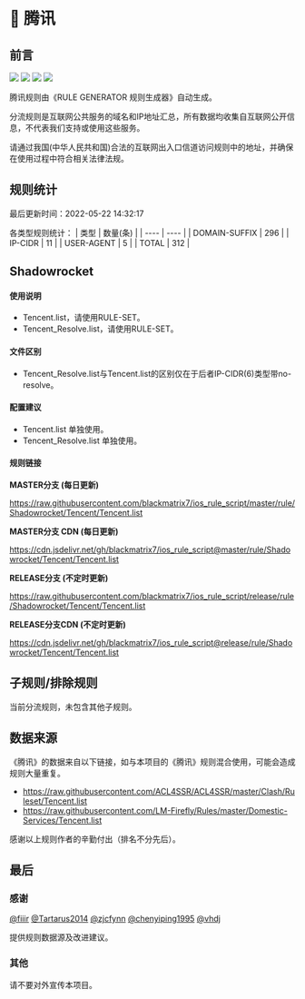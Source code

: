 # 🧸 腾讯

## 前言

![](https://shields.io/badge/-移除重复规则-ff69b4) ![](https://shields.io/badge/-DOMAIN与DOMAIN--SUFFIX合并-green) ![](https://shields.io/badge/-DOMAIN--SUFFIX间合并-critical) ![](https://shields.io/badge/-IP--CIDR(6)合并-blueviolet) 

腾讯规则由《RULE GENERATOR 规则生成器》自动生成。

分流规则是互联网公共服务的域名和IP地址汇总，所有数据均收集自互联网公开信息，不代表我们支持或使用这些服务。

请通过我国(中华人民共和国)合法的互联网出入口信道访问规则中的地址，并确保在使用过程中符合相关法律法规。

## 规则统计

最后更新时间：2022-05-22 14:32:17

各类型规则统计：
| 类型 | 数量(条)  | 
| ---- | ----  |
| DOMAIN-SUFFIX | 296  | 
| IP-CIDR | 11  | 
| USER-AGENT | 5  | 
| TOTAL | 312  | 


## Shadowrocket 

#### 使用说明
- Tencent.list，请使用RULE-SET。
- Tencent_Resolve.list，请使用RULE-SET。

#### 文件区别
- Tencent_Resolve.list与Tencent.list的区别仅在于后者IP-CIDR(6)类型带no-resolve。

#### 配置建议
- Tencent.list 单独使用。
- Tencent_Resolve.list 单独使用。

#### 规则链接
**MASTER分支 (每日更新)**

https://raw.githubusercontent.com/blackmatrix7/ios_rule_script/master/rule/Shadowrocket/Tencent/Tencent.list

**MASTER分支 CDN (每日更新)**

https://cdn.jsdelivr.net/gh/blackmatrix7/ios_rule_script@master/rule/Shadowrocket/Tencent/Tencent.list

**RELEASE分支 (不定时更新)**

https://raw.githubusercontent.com/blackmatrix7/ios_rule_script/release/rule/Shadowrocket/Tencent/Tencent.list

**RELEASE分支CDN (不定时更新)**

https://cdn.jsdelivr.net/gh/blackmatrix7/ios_rule_script@release/rule/Shadowrocket/Tencent/Tencent.list

## 子规则/排除规则


当前分流规则，未包含其他子规则。

## 数据来源

《腾讯》的数据来自以下链接，如与本项目的《腾讯》规则混合使用，可能会造成规则大量重复。

- https://raw.githubusercontent.com/ACL4SSR/ACL4SSR/master/Clash/Ruleset/Tencent.list
- https://raw.githubusercontent.com/LM-Firefly/Rules/master/Domestic-Services/Tencent.list


感谢以上规则作者的辛勤付出（排名不分先后）。

## 最后

### 感谢

[@fiiir](https://github.com/fiiir) [@Tartarus2014](https://github.com/Tartarus2014) [@zjcfynn](https://github.com/zjcfynn) [@chenyiping1995](https://github.com/chenyiping1995) [@vhdj](https://github.com/vhdj)

提供规则数据源及改进建议。

### 其他

请不要对外宣传本项目。